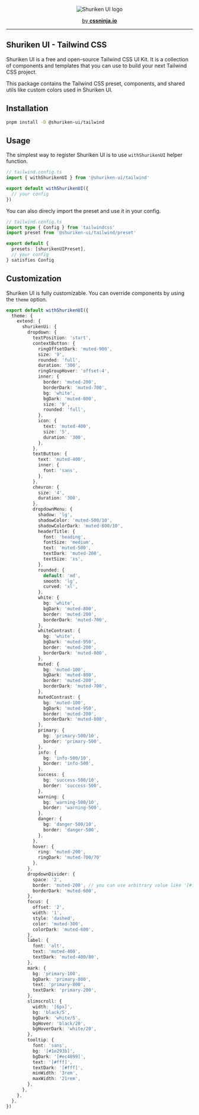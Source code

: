 <p align="center">
  <picture>
    <source media="(prefers-color-scheme: dark)" srcset="https://user-images.githubusercontent.com/3911343/232132279-8d8bf0ad-b1d7-4802-984e-a696763dc6cd.png">
    <source media="(prefers-color-scheme: light)" srcset="https://user-images.githubusercontent.com/3911343/232132309-62971744-dcdb-429c-aa93-6ba0c1caac42.png">
    <img alt="Shuriken UI logo" src="https://user-images.githubusercontent.com/3911343/232132309-62971744-dcdb-429c-aa93-6ba0c1caac42.png">
  </picture>
</p>


<p align="center">
  <a href="https://cssninja.io" title="Our official website">by <strong>cssninja.io</strong></a>
</p>

---

## Shuriken UI - Tailwind CSS 

Shuriken UI is a free and open-source Tailwind CSS UI Kit. It is a collection of components and templates that you can use to build your next Tailwind CSS project.

This package contains the Tailwind CSS preset, components, and shared utils like custom colors used in Shuriken UI.

## Installation

```bash
pnpm install -D @shuriken-ui/tailwind
```

## Usage

The simplest way to register Shuriken UI is to use `withShurikenUI` helper function.

```ts
// tailwind.config.ts
import { withShurikenUI } from '@shuriken-ui/tailwind'

export default withShurikenUI({
  // your config
})
```


You can also direcly import the preset and use it in your config.

```ts
// tailwind.config.ts
import type { Config } from 'tailwindcss'
import preset from '@shuriken-ui/tailwind/preset'

export default {
  presets: [shurikenUIPreset],
  // your config
} satisfies Config
```

## Customization

Shuriken UI is fully customizable. You can override components by using the `theme` option.

```ts
export default withShurikenUI({
  theme: {
    extend: {
      shurikenUi: {
        dropdown: {
          textPosition: 'start',
          contextButton: {
            ringOffsetDark: 'muted-900',
            size: '9',
            rounded: 'full',
            duration: '300',
            ringGroupHover: 'offset-4',
            inner: {
              border: 'muted-200',
              borderDark: 'muted-700',
              bg: 'white',
              bgDark: 'muted-800',
              size: '9',
              rounded: 'full',
            },
            icon: {
              text: 'muted-400',
              size: '5',
              duration: '300',
            },
          },
          textButton: {
            text: 'muted-400',
            inner: {
              font: 'sans',
            },
          },
          chevron: {
            size: '4',
            duration: '300',
          },
          dropdownMenu: {
            shadow: 'lg',
            shadowColor: 'muted-500/10',
            shadowColorDark: 'muted-800/10',
            headerTitle: {
              font: 'heading',
              fontSize: 'medium',
              text: 'muted-500',
              textDark: 'muted-200',
              textSize: 'xs',
            },
            rounded: {
              default: 'md',
              smooth: 'lg',
              curved: 'xl',
            },
            white: {
              bg: 'white',
              bgDark: 'muted-800',
              border: 'muted-200',
              borderDark: 'muted-700',
            },
            whiteContrast: {
              bg: 'white',
              bgDark: 'muted-950',
              border: 'muted-200',
              borderDark: 'muted-800',
            },
            muted: {
              bg: 'muted-100',
              bgDark: 'muted-800',
              border: 'muted-200',
              borderDark: 'muted-700',
            },
            mutedContrast: {
              bg: 'muted-100',
              bgDark: 'muted-950',
              border: 'muted-200',
              borderDark: 'muted-800',
            },
            primary: {
              bg: 'primary-500/10',
              border: 'primary-500',
            },
            info: {
              bg: 'info-500/10',
              border: 'info-500',
            },
            success: {
              bg: 'success-500/10',
              border: 'success-500',
            },
            warning: {
              bg: 'warning-500/10',
              border: 'warning-500',
            },
            danger: {
              bg: 'danger-500/10',
              border: 'danger-500',
            },
          },
          hover: {
            ring: 'muted-200',
            ringDark: 'muted-700/70'
          },
        },
        dropdownDivider: {
          space: '2',
          border: 'muted-200', // you can use arbitrary value like '[#fff]'
          borderDark: 'muted-600',
        },
        focus: {
          offset: '2',
          width: '1',
          style: 'dashed',
          color: 'muted-300',
          colorDark: 'muted-600',
        },
        label: {
          font: 'alt',
          text: 'muted-400',
          textDark: 'muted-400/80',
        },
        mark: {
          bg: 'primary-100',
          bgDark: 'primary-800',
          text: 'primary-800',
          textDark: 'primary-200',
        },
        slimscroll: {
          width: '[6px]',
          bg: 'black/5',
          bgDark: 'white/5',
          bgHover: 'black/20',
          bgHoverDark: 'white/20',
        },
        tooltip: {
          font: 'sans',
          bg: '[#1e293b]',
          bgDark: '[#ec4899]',
          text: '[#fff]',
          textDark: '[#fff]',
          minWidth: '3rem',
          maxWidth: '21rem',
        },
      },
    },
  },
})
```